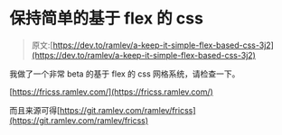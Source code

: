 # 保持简单的基于 flex 的 css

> 原文:[https://dev.to/ramlev/a-keep-it-simple-flex-based-css-3j2](https://dev.to/ramlev/a-keep-it-simple-flex-based-css-3j2)

我做了一个非常 beta 的基于 flex 的 css 网格系统，请检查一下。

[https://fricss.ramlev.com/](https://fricss.ramlev.com/)

而且来源可得[https://git.ramlev.com/ramlev/fricss](https://git.ramlev.com/ramlev/fricss)